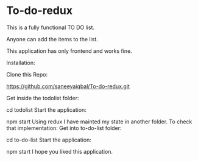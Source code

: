 # To-do-redux

This is a fully functional TO DO list.

Anyone can add the items to the list.

This application has only frontend and works fine.

Installation:

Clone this Repo:

https://github.com/saneeyaiqbal/To-do-redux.git

Get inside the todolist folder:

cd todolist
Start the application:

npm start
Using redux I have mainted my state in another folder. To check that implementation: Get into to-do-list folder:

cd to-do-list
Start the application:

npm start
I hope you liked this application.
